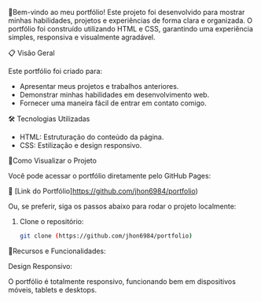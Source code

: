 📌Bem-vindo ao meu portfólio! Este projeto foi desenvolvido para mostrar minhas habilidades, projetos e experiências de forma clara e organizada. O portfólio foi construído utilizando HTML e CSS, garantindo uma experiência simples, responsiva e visualmente agradável.

📋 Visão Geral

Este portfólio foi criado para:
- Apresentar meus projetos e trabalhos anteriores.
- Demonstrar minhas habilidades em desenvolvimento web.
- Fornecer uma maneira fácil de entrar em contato comigo.

🛠️ Tecnologias Utilizadas

- HTML: Estruturação do conteúdo da página.
- CSS: Estilização e design responsivo.

🚀Como Visualizar o Projeto

Você pode acessar o portfólio diretamente pelo GitHub Pages:

🔗 [Link do Portfólio]https://github.com/jhon6984/portfolio)

Ou, se preferir, siga os passos abaixo para rodar o projeto localmente:

1. Clone o repositório:
   ```bash
   git clone (https://github.com/jhon6984/portfolio)

📌Recursos e Funcionalidades:

Design Responsivo:

O portfólio é totalmente responsivo, funcionando bem em dispositivos móveis, tablets e desktops.
